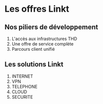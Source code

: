# Les offres Linkt

## Nos piliers de développement

1. L'accès aux infrastructures THD
2. Une offre de service complète
3. Parcours client unifié

## Les solutions Linkt

1. INTERNET
2. VPN
3. TELEPHONE
4. CLOUD
5. SECURITE

